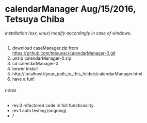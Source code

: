 ﻿calendarManager Aug/15/2016, Tetsuya Chiba
===============

###### installation (osx, linux) modify accordingly in case of windows.
1. download caseManager.zip from <https://github.com/tetsuyac/calendarManager-0.git>
1. unzip calendarManager-0.zip
1. cd calendarManager-0
1. bower install
1. http://localhost/(your_path_to_this_folder)/calendarManager.html
1. have a fun!

###### notes
* rev.0 refactored code in full functionality.
* rev.1 auto testing (ongoing)
* /